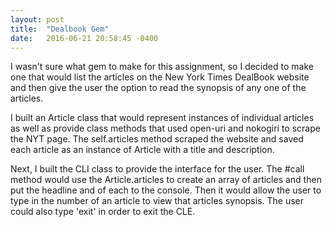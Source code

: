```yaml
---
layout: post
title:  "Dealbook Gem"
date:   2016-06-21 20:58:45 -0400
---
```



I wasn't sure what gem to make for this assignment, so I decided to make one that would list the articles on the New York Times DealBook website and then give the user the option to read the synopsis of any one of the articles. 

I built an Article class that would represent instances of individual articles as well as provide class methods that used open-uri and nokogiri to scrape the NYT page. The self.articles method scraped the website and saved each article as an instance of Article with a title and description.

Next, I built the CLI class to provide the interface for the user. The #call method would use the Article.articles to create an array of articles and then put the headline and of each to the console. Then it would allow the user to type in the number of an article to view that articles synopsis. The user could also type 'exit' in order to exit the CLE.
